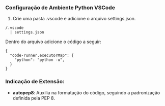 ### Configuração de Ambiente Python VSCode

1. Crie uma pasta .vscode e adicione o arquivo settings.json.

```
/.vscode
  | settings.json
```

Dentro do arquivo adicione o código a seguir:

```
{
  "code-runner.executorMap": {
    "python": "python -u",
  }
}
```

### Indicação de Extensão:

- **autopep8**: Auxilia na formatação do código, seguindo a padronização definida pela PEP 8.
